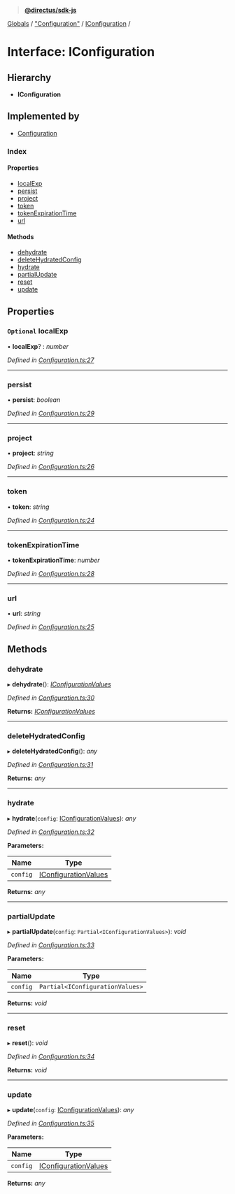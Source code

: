 > **[@directus/sdk-js](../README.md)**

[Globals](../README.md) / ["Configuration"](../modules/_configuration_.md) / [IConfiguration](_configuration_.iconfiguration.md) /

# Interface: IConfiguration

## Hierarchy

* **IConfiguration**

## Implemented by

* [Configuration](../classes/_configuration_.configuration.md)

### Index

#### Properties

* [localExp](_configuration_.iconfiguration.md#optional-localexp)
* [persist](_configuration_.iconfiguration.md#persist)
* [project](_configuration_.iconfiguration.md#project)
* [token](_configuration_.iconfiguration.md#token)
* [tokenExpirationTime](_configuration_.iconfiguration.md#tokenexpirationtime)
* [url](_configuration_.iconfiguration.md#url)

#### Methods

* [dehydrate](_configuration_.iconfiguration.md#dehydrate)
* [deleteHydratedConfig](_configuration_.iconfiguration.md#deletehydratedconfig)
* [hydrate](_configuration_.iconfiguration.md#hydrate)
* [partialUpdate](_configuration_.iconfiguration.md#partialupdate)
* [reset](_configuration_.iconfiguration.md#reset)
* [update](_configuration_.iconfiguration.md#update)

## Properties

### `Optional` localExp

• **localExp**? : *number*

*Defined in [Configuration.ts:27](https://github.com/janbiasi/sdk-js/blob/6d04a0b/src/Configuration.ts#L27)*

___

###  persist

• **persist**: *boolean*

*Defined in [Configuration.ts:29](https://github.com/janbiasi/sdk-js/blob/6d04a0b/src/Configuration.ts#L29)*

___

###  project

• **project**: *string*

*Defined in [Configuration.ts:26](https://github.com/janbiasi/sdk-js/blob/6d04a0b/src/Configuration.ts#L26)*

___

###  token

• **token**: *string*

*Defined in [Configuration.ts:24](https://github.com/janbiasi/sdk-js/blob/6d04a0b/src/Configuration.ts#L24)*

___

###  tokenExpirationTime

• **tokenExpirationTime**: *number*

*Defined in [Configuration.ts:28](https://github.com/janbiasi/sdk-js/blob/6d04a0b/src/Configuration.ts#L28)*

___

###  url

• **url**: *string*

*Defined in [Configuration.ts:25](https://github.com/janbiasi/sdk-js/blob/6d04a0b/src/Configuration.ts#L25)*

## Methods

###  dehydrate

▸ **dehydrate**(): *[IConfigurationValues](_configuration_.iconfigurationvalues.md)*

*Defined in [Configuration.ts:30](https://github.com/janbiasi/sdk-js/blob/6d04a0b/src/Configuration.ts#L30)*

**Returns:** *[IConfigurationValues](_configuration_.iconfigurationvalues.md)*

___

###  deleteHydratedConfig

▸ **deleteHydratedConfig**(): *any*

*Defined in [Configuration.ts:31](https://github.com/janbiasi/sdk-js/blob/6d04a0b/src/Configuration.ts#L31)*

**Returns:** *any*

___

###  hydrate

▸ **hydrate**(`config`: [IConfigurationValues](_configuration_.iconfigurationvalues.md)): *any*

*Defined in [Configuration.ts:32](https://github.com/janbiasi/sdk-js/blob/6d04a0b/src/Configuration.ts#L32)*

**Parameters:**

Name | Type |
------ | ------ |
`config` | [IConfigurationValues](_configuration_.iconfigurationvalues.md) |

**Returns:** *any*

___

###  partialUpdate

▸ **partialUpdate**(`config`: `Partial<IConfigurationValues>`): *void*

*Defined in [Configuration.ts:33](https://github.com/janbiasi/sdk-js/blob/6d04a0b/src/Configuration.ts#L33)*

**Parameters:**

Name | Type |
------ | ------ |
`config` | `Partial<IConfigurationValues>` |

**Returns:** *void*

___

###  reset

▸ **reset**(): *void*

*Defined in [Configuration.ts:34](https://github.com/janbiasi/sdk-js/blob/6d04a0b/src/Configuration.ts#L34)*

**Returns:** *void*

___

###  update

▸ **update**(`config`: [IConfigurationValues](_configuration_.iconfigurationvalues.md)): *any*

*Defined in [Configuration.ts:35](https://github.com/janbiasi/sdk-js/blob/6d04a0b/src/Configuration.ts#L35)*

**Parameters:**

Name | Type |
------ | ------ |
`config` | [IConfigurationValues](_configuration_.iconfigurationvalues.md) |

**Returns:** *any*